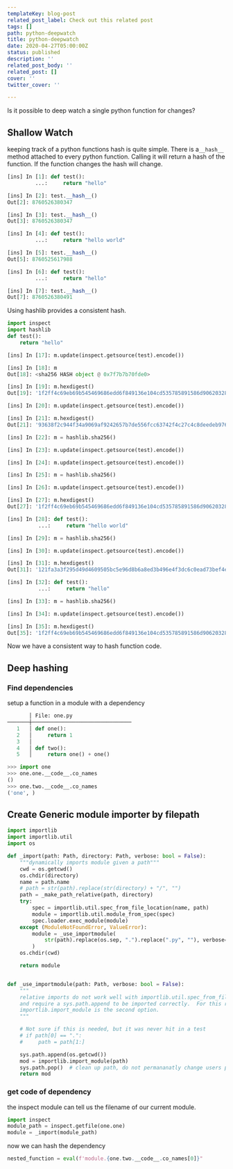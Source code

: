 ```yaml
---
templateKey: blog-post
related_post_label: Check out this related post
tags: []
path: python-deepwatch
title: python-deepwatch
date: 2020-04-27T05:00:00Z
status: published
description: ''
related_post_body: ''
related_post: []
cover: ''
twitter_cover: ''

---
```

Is it possible to deep watch a single python function for changes?

## Shallow Watch

keeping track of a python functions hash is quite simple.  There is a`__hash__` method attached to every python function.  Calling it will return a hash of the function. If the function changes the hash will change.

``` python
[ins] In [1]: def test():
         ...:     return "hello"

[ins] In [2]: test.__hash__()
Out[2]: 8760526380347

[ins] In [3]: test.__hash__()
Out[3]: 8760526380347

[ins] In [4]: def test():
         ...:     return "hello world"

[ins] In [5]: test.__hash__()
Out[5]: 8760525617988

[ins] In [6]: def test():
         ...:     return "hello"

[ins] In [7]: test.__hash__()
Out[7]: 8760526380491
```

Using hashlib provides a consistent hash.

``` python
import inspect
import hashlib
def test():
	return "hello"

[ins] In [17]: m.update(inspect.getsource(test).encode())

[ins] In [18]: m
Out[18]: <sha256 HASH object @ 0x7f7b7b70fde0>

[ins] In [19]: m.hexdigest()
Out[19]: '1f2ff4c69eb69b545469686edd6f849136e104cd535785891586d90620328757'

[ins] In [20]: m.update(inspect.getsource(test).encode())

[ins] In [21]: m.hexdigest()
Out[21]: '93638f2c944f34a9069af9242657b7de556fcc63742f4c27c4c8deedeb976a5f'

[ins] In [22]: m = hashlib.sha256()

[ins] In [23]: m.update(inspect.getsource(test).encode())

[ins] In [24]: m.update(inspect.getsource(test).encode())

[ins] In [25]: m = hashlib.sha256()

[ins] In [26]: m.update(inspect.getsource(test).encode())

[ins] In [27]: m.hexdigest()
Out[27]: '1f2ff4c69eb69b545469686edd6f849136e104cd535785891586d90620328757'

[ins] In [28]: def test():
          ...:     return "hello world"

[ins] In [29]: m = hashlib.sha256()

[ins] In [30]: m.update(inspect.getsource(test).encode())

[ins] In [31]: m.hexdigest()
Out[31]: '121fa3a3f295d49d4609505bc5e96d8b6a8ed3b496e4f3dc6c0ead73bef4e3c7'

[ins] In [32]: def test():
          ...:     return "hello"

[ins] In [33]: m = hashlib.sha256()

[ins] In [34]: m.update(inspect.getsource(test).encode())

[ins] In [35]: m.hexdigest()
Out[35]: '1f2ff4c69eb69b545469686edd6f849136e104cd535785891586d90620328757'
```
Now we have a consistent way to hash function code.

## Deep hashing


### Find dependencies

setup a function in a module with a dependency
``` python
       │ File: one.py
───────┼────────────────────────────────
   1   │ def one():
   2   │     return 1
   3   │
   4   │ def two():
   5   │     return one() + one()
```

``` python
>>> import one
>>> one.one.__code__.co_names
()
>>> one.two.__code__.co_names
('one', )
```

## Create Generic module importer by filepath

``` python
import importlib
import importlib.util
import os

def _import(path: Path, directory: Path, verbose: bool = False):
    """dynamically imports module given a path"""
    cwd = os.getcwd()
    os.chdir(directory)
    name = path.name
    # path = str(path).replace(str(directory) + "/", "")
    path = _make_path_relative(path, directory)
    try:
        spec = importlib.util.spec_from_file_location(name, path)
        module = importlib.util.module_from_spec(spec)
        spec.loader.exec_module(module)
    except (ModuleNotFoundError, ValueError):
        module = _use_importmodule(
            str(path).replace(os.sep, ".").replace(".py", ""), verbose=verbose
        )
    os.chdir(cwd)

    return module


def _use_importmodule(path: Path, verbose: bool = False):
    """
    relative imports do not work well with importlib.util.spec_from_file_location,
    and require a sys.path.append to be imported correctly.  For this reason
    importlib.import_module is the second option.
    """

    # Not sure if this is needed, but it was never hit in a test
    # if path[0] == ".":
    #     path = path[1:]

    sys.path.append(os.getcwd())
    mod = importlib.import_module(path)
    sys.path.pop()  # clean up path, do not permananatly change users path
    return mod

```

### get code of dependency

the inspect module can tell us the filename of our current module.

``` python
import inspect
module_path = inspect.getfile(one.one)
module = _import(module_path)
```

now we can hash the dependency

``` python
nested_function = eval(f'module.{one.two.__code__.co_names[0]}"
```
